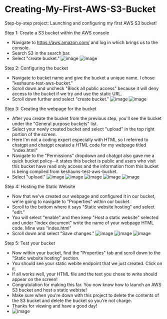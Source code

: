 # Creating-My-First-AWS-S3-Bucket
Step-by-step project: Launching and configuring my first AWS S3 bucket!

Step 1: Create a S3 bucket within the AWS console
- Navigate to https://aws.amazon.com/ and log in which brings us to the console.
- Search S3 in the search bar.
- Select "create bucket."
![image](https://github.com/user-attachments/assets/4e73f7a9-fff6-49fd-ae34-db4805d57453)
![image](https://github.com/user-attachments/assets/53842844-8c54-466b-8344-473100fbd42a)

Step 2: Configuring the bucket
- Navigate to bucket name and give the bucket a unique name. I chose "keshauns-test-aws-bucket."
- Scroll down and uncheck "Block all public access" because it will deny access to the bucket if we try and use the static URL.
- Scroll down further and select "create bucket."
![image](https://github.com/user-attachments/assets/d43e4af3-0212-4ded-b4ae-3dd25e68cd43)
![image](https://github.com/user-attachments/assets/8cdfccbd-941f-4b72-9ef7-36a720ad7098)

Step 3: Creating the webpage for the bucket
- After you create the bucket from the previous step, you'll see the bucket under the "General purpose buckets" list.
- Select your newly created bucket and select "upload" in the top right portion of the screen.
- Here I'm not a coding expert especially with HTML so I referred to chatgpt and chatgpt created a HTML code for my webpage titled "index.html"
- Navigate to the "Permissions" dropdown and chatgpt also gave me a quick bucket policy--it states this bucket is public and users who visit this bucket have read only access and the information from this bucket is being compiled from keshauns-test-aws-bucket.
- Select "upload."
![image](https://github.com/user-attachments/assets/daaf6cba-c82d-4ed9-be0e-a9e727f87d69)
![image](https://github.com/user-attachments/assets/65f03b7b-9794-4875-ac82-08a88714adaf)
![image](https://github.com/user-attachments/assets/5c91b560-3134-4103-9541-b60be79ac322)
![image](https://github.com/user-attachments/assets/bf5d3099-b87b-43f4-bd20-9056985968d3)
![image](https://github.com/user-attachments/assets/ec436b44-1911-4e0e-ae91-fc8ef8a6b854)

Step 4: Hosting the Static Website
- Now that we've created our webpage and configured it in our bucket, we're going to navigate to "Properties" within our bucket.
- Scroll to the bottom where it says "Static website hosting" and select "edit."
- You will select "enable" and then keep "Host a static website" selected and under "Index document" write the name of your webpage HTML code. Mine was "index.html"
- Scroll down and select "Save changes."
![image](https://github.com/user-attachments/assets/e960be8b-29a3-45c5-a6c8-7e2051088fd0)
![image](https://github.com/user-attachments/assets/7714458f-4bfd-409e-9403-b31d203d05df)
![image](https://github.com/user-attachments/assets/d974449c-c4a6-479a-a162-319a38f5b226)

Step 5: Test your bucket
- Now within your bucket, find the "Properties" tab and scroll down to the "Static website hosting" section.
- You should see your static webite endpoint that we just created. Click on it.
- If all works well, your HTML file and the text you chose to write should appear on the screen!
- Congratulation for making this far. You now know how to launch an AWS S3 bucket and host a static webiste!
- Make sure when you're down with this project to delete the contents of the S3 bucket and delete the bucket so you're not charge.
- Thanks for viewing and have a good day!
- ![image](https://github.com/user-attachments/assets/89db4be9-a5cc-4907-ac9a-14667d4eb0ea)
